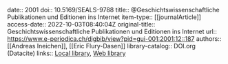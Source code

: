 date:: 2001
doi:: 10.5169/SEALS-9788
title:: @Geschichtswissenschaftliche Publikationen und Editionen ins Internet
item-type:: [[journalArticle]]
access-date:: 2022-10-03T08:40:04Z
original-title:: Geschichtswissenschaftliche Publikationen und Editionen ins Internet
url:: https://www.e-periodica.ch/digbib/view?pid=gui-001:2001:12::187
authors:: [[Andreas Ineichen]], [[Eric Flury-Dasen]]
library-catalog:: DOI.org (Datacite)
links:: [Local library](zotero://select/groups/2386895/items/4542MTR2), [Web library](https://www.zotero.org/groups/2386895/items/4542MTR2)
